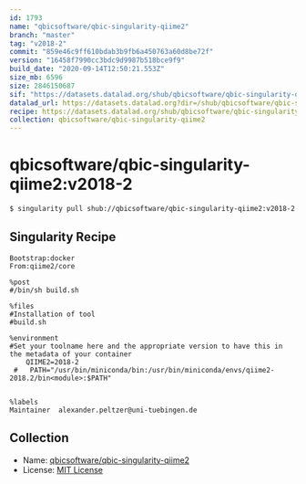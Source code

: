 ```yaml
---
id: 1793
name: "qbicsoftware/qbic-singularity-qiime2"
branch: "master"
tag: "v2018-2"
commit: "859e46c9ff610bdab3b9fb6a450763a60d8be72f"
version: "16458f7990cc3bdc9d9987b518bce9f9"
build_date: "2020-09-14T12:50:21.553Z"
size_mb: 6596
size: 2846150687
sif: "https://datasets.datalad.org/shub/qbicsoftware/qbic-singularity-qiime2/v2018-2/2020-09-14-859e46c9-16458f79/16458f7990cc3bdc9d9987b518bce9f9.simg"
datalad_url: https://datasets.datalad.org?dir=/shub/qbicsoftware/qbic-singularity-qiime2/v2018-2/2020-09-14-859e46c9-16458f79/
recipe: https://datasets.datalad.org/shub/qbicsoftware/qbic-singularity-qiime2/v2018-2/2020-09-14-859e46c9-16458f79/Singularity
collection: qbicsoftware/qbic-singularity-qiime2
---
```


# qbicsoftware/qbic-singularity-qiime2:v2018-2

```bash
$ singularity pull shub://qbicsoftware/qbic-singularity-qiime2:v2018-2
```

## Singularity Recipe

```singularity
Bootstrap:docker
From:qiime2/core

%post
#/bin/sh build.sh

%files
#Installation of tool
#build.sh

%environment
#Set your toolname here and the appropriate version to have this in the metadata of your container
    QIIME2=2018-2
 #   PATH="/usr/bin/miniconda/bin:/usr/bin/miniconda/envs/qiime2-2018.2/bin<module>:$PATH"


%labels
Maintainer	alexander.peltzer@uni-tuebingen.de
```

## Collection

 - Name: [qbicsoftware/qbic-singularity-qiime2](https://github.com/qbicsoftware/qbic-singularity-qiime2)
 - License: [MIT License](https://api.github.com/licenses/mit)

